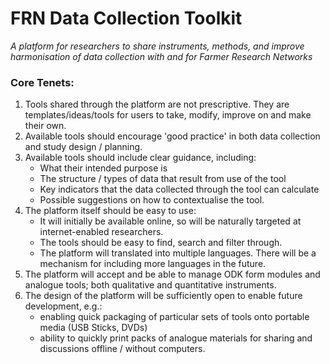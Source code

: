
# FRN Data Collection Toolkit
_A platform for researchers to share instruments, methods, and improve harmonisation of data collection with and for Farmer Research Networks_

### Core Tenets:
1. Tools shared through the platform are not prescriptive. They are templates/ideas/tools for users to take, modify, improve on and make their own.
2. Available tools should encourage 'good practice' in both data collection and study design / planning. 
3. Available tools should include clear guidance, including:
    - What their intended purpose is
    - The structure / types of data that result from use of the tool
    - Key indicators that the data collected through the tool can calculate
    - Possible suggestions on how to contextualise the tool.
4. The platform itself should be easy to use:
    - It will initially be available online, so will be naturally targeted at internet-enabled researchers. 
    - The tools should be easy to find, search and filter through.
    - The platform will translated into multiple languages. There will be a mechanism for including more languages in the future.
5. The platform will accept and be able to manage ODK form modules and analogue tools; both qualitative and quantitative instruments.
6. The design of the platform will be sufficiently open to enable future development, e.g.:
    - enabling quick packaging of particular sets of tools onto portable media (USB Sticks, DVDs)
    - ability to quickly print packs of analogue materials for sharing and discussions offline / without computers.

